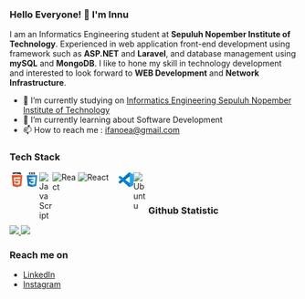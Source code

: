 ### Hello Everyone! 👋 I'm Innu

I am an Informatics Engineering student at **Sepuluh Nopember Institute of Technology**. Experienced in web application front-end development using framework such as **ASP.NET** and **Laravel**, and database management using **mySQL** and **MongoDB**. I like to hone my skill in technology development and interested to look forward to **WEB Development** and **Network Infrastructure**.

- 🔭 I’m currently studying on <a href="https://www.its.ac.id/id/beranda/" target="_blank" rel="noopener noreferrer">Informatics Engineering Sepuluh Nopember Institute of Technology</a>
- 🌱 I’m currently learning about Software Development
- 📫 How to reach me : ifanoea@gmail.com


### Tech Stack

<a href="https://www.w3.org/html/" target="_blank"><img align="left" alt="HTML5" width="26px" src="https://raw.githubusercontent.com/github/explore/80688e429a7d4ef2fca1e82350fe8e3517d3494d/topics/html/html.png" /></a>
<a href="https://www.w3schools.com/css/" target="_blank"><img align="left" alt="CSS3" width="26px" src="https://raw.githubusercontent.com/github/explore/80688e429a7d4ef2fca1e82350fe8e3517d3494d/topics/css/css.png" /></a>
<a href="#"><img align="left" alt="JavaScript" title="JavaScript" width="23x" src="https://upload.wikimedia.org/wikipedia/commons/9/99/Unofficial_JavaScript_logo_2.svg" /></a>
<a href="https://www.php.net/"><img align="left" alt="React" title="PHP" width="45px" src="https://upload.wikimedia.org/wikipedia/commons/2/27/PHP-logo.svg" /></a>
<a href="https://www.php.net/"><img align="left" alt="React" title="PHP" width="71px" src="https://laravel.com/img/logotype.min.svg" /></a>
<img align="left" alt="Visual Studio Code" width="26px" src="https://raw.githubusercontent.com/github/explore/80688e429a7d4ef2fca1e82350fe8e3517d3494d/topics/visual-studio-code/visual-studio-code.png" />
<a href="https://ubuntu.com/">
  <img align="left" alt="Ubuntu" title="Ubuntu" width="26px" src="https://iconape.com/wp-content/files/ec/369246/svg/369246.svg" />
</a>

<br>
<br>

### Github Statistic

<p align="left">
<a href="https://github.com/helloinnu">
  <img height="180em" src="https://github-readme-stats-eight-theta.vercel.app/api?username=helloinnu&show_icons=true&theme=algolia&include_all_commits=true&count_private=true"/>
  <img height="180em" src="https://github-readme-stats-eight-theta.vercel.app/api/top-langs/?username=helloinnu&layout=compact&langs_count=8&theme=algolia"/>
</a>
</p>

### Reach me on

- <a href="https://www.linkedin.com/in/ifanu-antoni/">LinkedIn</a>
- <a href="https://instagram.com/ifanu27">Instagram</a>
